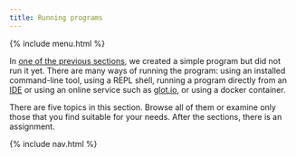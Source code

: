 ```yaml
---
title: Running programs
---
```


{% include menu.html %}

In [one of the previous sections](../hello-world), we created a simple program but did not run it yet. There are many ways of running the program: using an installed command-line tool, using a REPL shell, running a program directly from an [IDE](../editors-and-ides) or using an online service such as [glot.io](https://glot.io/new/raku), or using a docker container.

There are five topics in this section. Browse all of them or examine only those that you find suitable for your needs. After the sections, there is an assignment.

{% include nav.html %}
